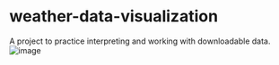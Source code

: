 # weather-data-visualization
A project to practice interpreting and working with downloadable data.
![image](https://user-images.githubusercontent.com/82424074/158044060-275d6ecb-3947-48b3-b9ce-45e67e6255b4.png)
